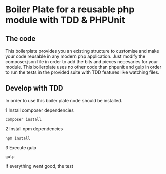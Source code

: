 # Boiler Plate for a reusable php module with TDD & PHPUnit

## The code

This boilerplate provides you an existing structure to customise and make your code reusable in any modern php application. Just modify the composer.json file
in order to add the bits and pieces necesaries for your module.
This boilerplate uses no other code than phpunit and gulp in order to run the tests in the provided suite with TDD features like watching files.


## Develop with TDD
In order to use this boiler plate node should be installed.

1 Install composer dependencies
```
composer install
```
2 Install npm dependencies
```
npm install
```
3 Execute gulp
```
gulp
```

If everything went good, the test